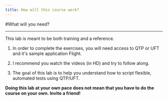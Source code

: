 ```yaml
---
title: How will this course work?
---
```


#What will you need?

--------------------------------------------------------------------------------
This lab is meant to be both training and a reference.

1. In order to complete the exercises, you will need access to QTP or UFT and it's sample application Flight.

2. I recommend you watch the videos (in HD) and try to follow along.

3. The goal of this lab is to help you understand how to script flexible, automated tests using QTP/UFT. 


**Doing this lab at your own pace does not mean that you have to do the course on your own. Invite a friend!** 

